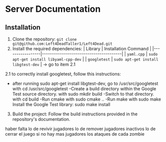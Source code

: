 # Server Documentation


## Installation
1. Clone the repository: `git clone git@github.com:Left4DeadTaller1/Left4Dead.git`
2. Install the required dependencies: 
   | Library         | Installation Command                   |
   |-----------------|----------------------------------------|
   | `yaml.cpp`      | `sudo apt-get install libyaml-cpp-dev` |
   | `googletest`    | `sudo apt-get install libgtest-dev`    | -> go to item 2.1


2.1  to correctly install googletest, follow this instructions:
   - after running sudo apt-get install libgtest-dev, go to /usr/src/googletest
   with cd /usr/src/googletest
   -Create a build directory within the Google Test source directory.
   with sudo mkdir build
   -Switch to that directory.
   with cd build
   -Run cmake with sudo cmake ..
   -Run make with sudo make
   Install the Google Test library:
   sudo make install
   
3. Build the project: Follow the build instructions provided in the repository's documentation.
 <!-- Add steps later -->


 haber falta lo de revivir jugadores
 lo de remover jugadores inactivos
 lo de cerrar el juego si no hay mas jugadores
 los ataques de cada zombie